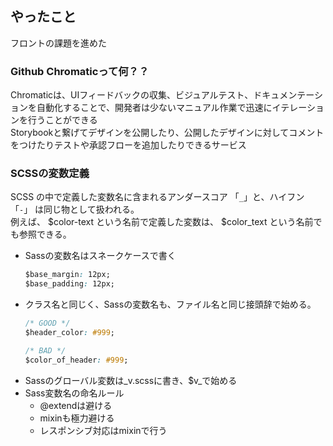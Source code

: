 ## やったこと

フロントの課題を進めた  

### Github Chromaticって何？？
Chromaticは、UIフィードバックの収集、ビジュアルテスト、ドキュメンテーションを自動化することで、開発者は少ないマニュアル作業で迅速にイテレーションを行うことができる  
Storybookと繋げてデザインを公開したり、公開したデザインに対してコメントをつけたりテストや承認フローを追加したりできるサービス  

### SCSSの変数定義
SCSS の中で定義した変数名に含まれるアンダースコア 「`_`」と、ハイフン「`-`」 は同じ物として扱われる。   
例えば、 $color-text という名前で定義した変数は、 $color_text という名前でも参照できる。  

- Sassの変数名はスネークケースで書く
  ```css
  $base_margin: 12px;
  $base_padding: 12px;
  ```
- クラス名と同じく、Sassの変数名も、ファイル名と同じ接頭辞で始める。
  ```css
  /* GOOD */
  $header_color: #999;

  /* BAD */
  $color_of_header: #999;
  ```
- Sassのグローバル変数は_v.scssに書き、$v_で始める
- Sass変数名の命名ルール
  - @extendは避ける
  - mixinも極力避ける
  - レスポンシブ対応はmixinで行う
